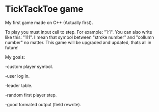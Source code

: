 # TickTackToe game
My first game made on C++ (Actually first).

To play you must input cell to step. For example: "1:1". You can also write like this: "111". I mean that symbol between "stroke number" and "collumn number" no matter.
This game will be upgraded and updated, thats all in future!

My goals:

-custom player symbol.

-user log in.

-leader table.

-random first player step.

-good formated output (field rewrite).
